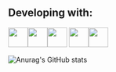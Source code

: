 ## Developing with:
<img src="https://cdn.jsdelivr.net/gh/devicons/devicon@latest/icons/nestjs/nestjs-original.svg" width="40px" height="40px"/><img src="https://cdn.jsdelivr.net/gh/devicons/devicon@latest/icons/linux/linux-original.svg" width="40px" height="40px"/><img src="https://cdn.jsdelivr.net/gh/devicons/devicon/icons/debian/debian-original.svg" width="40px" height="40px"/> <img src="https://cdn.jsdelivr.net/gh/devicons/devicon/icons/docker/docker-original.svg" width="40px" height="40px" /><img src="https://cdn.jsdelivr.net/gh/devicons/devicon/icons/java/java-original-wordmark.svg" width="40px" height="40px"/>
          
               

![Anurag's GitHub stats](https://github-readme-stats.vercel.app/api?username=lucaspereirasouza&showicons=true&theme=chartreuse-dark)
